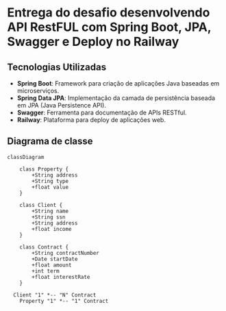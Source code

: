 # Entrega do desafio desenvolvendo API RestFUL com Spring Boot, JPA, Swagger e Deploy no Railway

## Tecnologias Utilizadas

- **Spring Boot**: Framework para criação de aplicações Java baseadas em microserviços.
- **Spring Data JPA**: Implementação da camada de persistência baseada em JPA (Java Persistence API).
- **Swagger**: Ferramenta para documentação de APIs RESTful.
- **Railway**: Plataforma para deploy de aplicações web.

## Diagrama de classe

```mermaid
classDiagram

    class Property {
        +String address
        +String type
        +float value
    }

    class Client {
        +String name
        +String ssn
        +String address
        +float income
    }

    class Contract {
        +String contractNumber
        +Date startDate
        +float amount
        +int term
        +float interestRate
    }

  Client "1" *-- "N" Contract 
    Property "1" *-- "1" Contract
    
```

